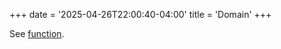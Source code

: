 +++
date = '2025-04-26T22:00:40-04:00'
title = 'Domain'
+++

See [function](content/definitions/set_theory/function).
